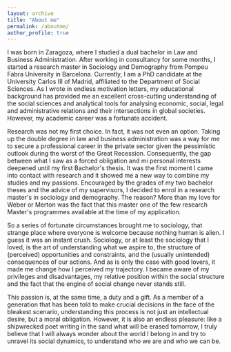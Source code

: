 ```yaml
---
layout: archive
title: "About me"
permalink: /aboutme/
author_profile: true
---
```




I was born in Zaragoza, where I studied a dual bachelor in Law and Business Administration. After working in consultancy for some months, I started a research master in Sociology and Demography from Pompeu Fabra University in Barcelona. Currently, I am a PhD candidate at the University Carlos III of Madrid,  affiliated to the Department of Social Sciences. As I wrote in endless motivation letters, my educational background has provided me an excellent cross-cutting understanding of the social sciences and analytical tools for analysing economic, social, legal and administrative relations and their intersections in global societies.
However, my academic career was a fortunate accident.

Research was not my first choice. In fact, it was not even an option. Taking up the double degree in law and business administration was a way for me to secure a professional career in the private sector given the pessimistic outlook during the worst of the Great Recession. Consequently, the gap between what I saw as a forced obligation and mi personal interests deepened until my first Bachelor's thesis. It was the first moment I came into contact with research and it showed me a new way to combine my studies and my passions. Encouraged by the grades of my two bachelor theses and the advice of my supervisors, I decided to enrol in a research master's in sociology and demography. The reason? More than my love for Weber or Merton was the fact that this master one of the few research Master's programmes available at the time of my application.

So a series of fortunate circumstances brought me to sociology, that strange place where everyone is welcome because nothing human is alien. I guess it was an instant crush. Sociology, or at least the sociology that I loved, is the art of understanding what we aspire to, the structure of (perceived) opportunities and constraints, and the (usually unintended) consequences of our actions. And as is only the case with good lovers, it made me change how I perceived my trajectory. I became aware of my privileges and disadvantages, my relative position within the social structure and the fact that the engine of social change never stands still. 

This passion is, at the same time, a duty and a gift. As a member of a generation that has been told to make crucial decisions in the face of  the bleakest scenario, understanding this process is not just an intellectual desire, but a moral obligation. However, it is also an endless pleasure: like a shipwrecked poet writing in the sand what will be erased tomorrow, I truly believe that I will always wonder about the world I belong in and try to unravel its social dynamics, to understand who we are and who we can be.
